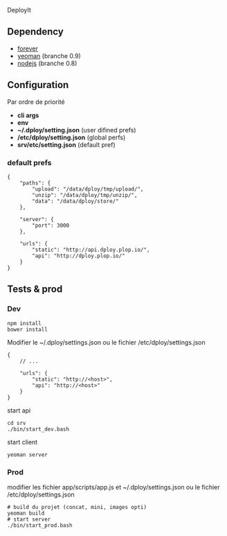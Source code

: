 ﻿DeployIt

Dependency
------------

 * [forever](https://github.com/nodejitsu/forever)
 * [yeoman](http://yeoman.io/) (branche 0.9)
 * [nodejs](http://nodejs.org/) (branche 0.8)


Configuration
----------------

Par ordre de priorité

 * __cli args__
 * __env__
 * __~/.dploy/setting.json__ (user difined prefs)
 * __/etc/dploy/setting.json__ (global perfs)
 * __srv/etc/setting.json__ (default pref)


### default prefs
    {
        "paths": {
            "upload": "/data/dploy/tmp/upload/",
            "unzip": "/data/dploy/tmp/unzip/",
            "data": "/data/dploy/store/"
        },

        "server": {
            "port": 3000
        },

        "urls": {
            "static": "http://api.dploy.plop.io/",
            "api": "http://dploy.plop.io/"
        }
    }



Tests & prod
----------------

### Dev

    npm install
    bower install

Modifier le ~/.dploy/settings.json ou le fichier /etc/dploy/settings.json

    {
        // ...

        "urls": {
            "static": "http://<host>",
            "api": "http://<host>"
        }
    }

start api

    cd srv
    ./bin/start_dev.bash

start client

    yeoman server


### Prod

modifier les fichier app/scripts/app.js et  ~/.dploy/settings.json ou le fichier /etc/dploy/settings.json

    # build du projet (concat, mini, images opti)
    yeoman build
    # start server
    ./bin/start_prod.bash
